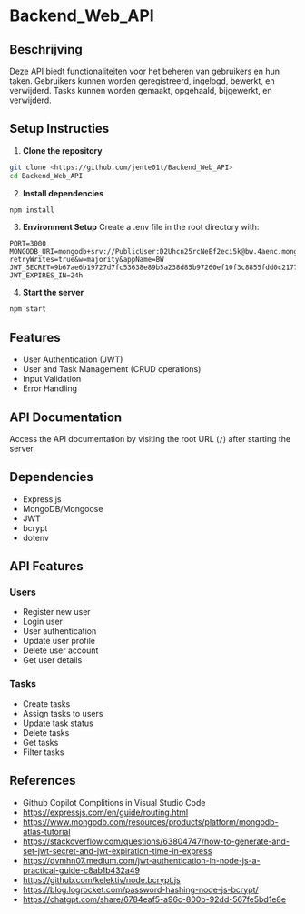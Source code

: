 # Backend_Web_API
 
## Beschrijving

Deze API biedt functionaliteiten voor het beheren van gebruikers en hun taken. 
Gebruikers kunnen worden geregistreerd, ingelogd, bewerkt, en verwijderd. 
Tasks kunnen worden gemaakt, opgehaald, bijgewerkt, en verwijderd. 


## Setup Instructies

1. **Clone the repository**
```bash
git clone <https://github.com/jente01t/Backend_Web_API>
cd Backend_Web_API
```

2. **Install dependencies**
```bash
npm install
```

3. **Environment Setup**
Create a .env file in the root directory with:

```env
PORT=3000
MONGODB_URI=mongodb+srv://PublicUser:D2Uhcn25rcNeEf2eci5k@bw.4aenc.mongodb.net/?retryWrites=true&w=majority&appName=BW
JWT_SECRET=9b67ae6b19727d7fc53638e89b5a238d85b97260ef10f3c8855fdd0c2177a4ee
JWT_EXPIRES_IN=24h
```

4. **Start the server**
```bash
npm start
```

## Features

- User Authentication (JWT)
- User and Task Management (CRUD operations)
- Input Validation
- Error Handling

## API Documentation

Access the API documentation by visiting the root URL (`/`) after starting the server.

## Dependencies

- Express.js
- MongoDB/Mongoose
- JWT
- bcrypt
- dotenv

## API Features

### Users
- Register new user
- Login user
- User authentication
- Update user profile
- Delete user account
- Get user details

### Tasks
- Create tasks
- Assign tasks to users
- Update task status
- Delete tasks
- Get tasks
- Filter tasks

## References

- Github Copilot Complitions in Visual Studio Code
- https://expressjs.com/en/guide/routing.html
- https://www.mongodb.com/resources/products/platform/mongodb-atlas-tutorial
- https://stackoverflow.com/questions/63804747/how-to-generate-and-set-jwt-secret-and-jwt-expiration-time-in-express
- https://dvmhn07.medium.com/jwt-authentication-in-node-js-a-practical-guide-c8ab1b432a49
- https://github.com/kelektiv/node.bcrypt.js
- https://blog.logrocket.com/password-hashing-node-js-bcrypt/
- https://chatgpt.com/share/6784eaf5-a96c-800b-92dd-567fe5bd1e8e
